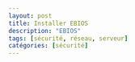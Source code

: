 ```yaml
---
layout: post
title: Installer EBIOS
description: "EBIOS"
tags: [sécurité, réseau, serveur]
catégories: [sécurité]
---
```

